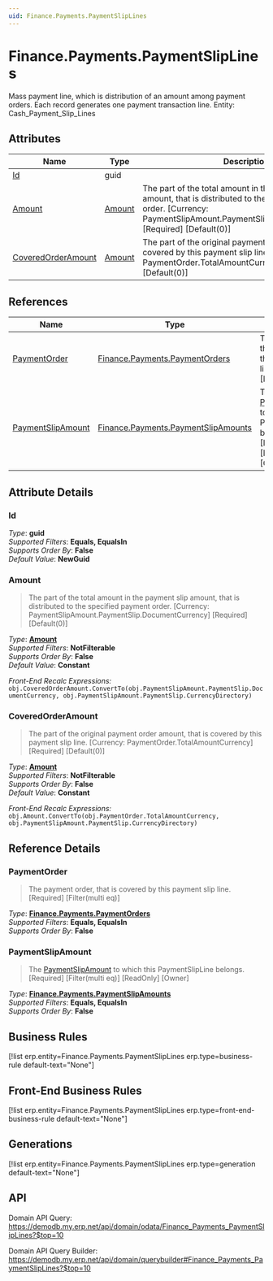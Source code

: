 ```yaml
---
uid: Finance.Payments.PaymentSlipLines
---
```

# Finance.Payments.PaymentSlipLines

Mass payment line, which is distribution of an amount among payment orders. Each record generates one payment transaction line. Entity: Cash_Payment_Slip_Lines

## Attributes

| Name | Type | Description |
| ---- | ---- | --- |
| [Id](Finance.Payments.PaymentSlipLines.md#Id) | guid |  
| [Amount](Finance.Payments.PaymentSlipLines.md#Amount) | [Amount](../data-types.md#Amount) | The part of the total amount in the payment slip amount, that is distributed to the specified payment order. [Currency: PaymentSlipAmount.PaymentSlip.DocumentCurrency] [Required] [Default(0)] 
| [CoveredOrderAmount](Finance.Payments.PaymentSlipLines.md#CoveredOrderAmount) | [Amount](../data-types.md#Amount) | The part of the original payment order amount, that is covered by this payment slip line. [Currency: PaymentOrder.TotalAmountCurrency] [Required] [Default(0)] 

## References

| Name | Type | Description |
| ---- | ---- | --- |
| [PaymentOrder](Finance.Payments.PaymentSlipLines.md#PaymentOrder) | [Finance.Payments.PaymentOrders](Finance.Payments.PaymentOrders.md) | The payment order, that is covered by this payment slip line. [Required] [Filter(multi eq)] |
| [PaymentSlipAmount](Finance.Payments.PaymentSlipLines.md#PaymentSlipAmount) | [Finance.Payments.PaymentSlipAmounts](Finance.Payments.PaymentSlipAmounts.md) | The [PaymentSlipAmount](Finance.Payments.PaymentSlipLines.md#PaymentSlipAmount) to which this PaymentSlipLine belongs. [Required] [Filter(multi eq)] [ReadOnly] [Owner] |


## Attribute Details

### Id

_Type_: **guid**  
_Supported Filters_: **Equals, EqualsIn**  
_Supports Order By_: **False**  
_Default Value_: **NewGuid**  

### Amount

> The part of the total amount in the payment slip amount, that is distributed to the specified payment order. [Currency: PaymentSlipAmount.PaymentSlip.DocumentCurrency] [Required] [Default(0)]

_Type_: **[Amount](../data-types.md#Amount)**  
_Supported Filters_: **NotFilterable**  
_Supports Order By_: **False**  
_Default Value_: **Constant**  

_Front-End Recalc Expressions:_  
`obj.CoveredOrderAmount.ConvertTo(obj.PaymentSlipAmount.PaymentSlip.DocumentCurrency, obj.PaymentSlipAmount.PaymentSlip.CurrencyDirectory)`
### CoveredOrderAmount

> The part of the original payment order amount, that is covered by this payment slip line. [Currency: PaymentOrder.TotalAmountCurrency] [Required] [Default(0)]

_Type_: **[Amount](../data-types.md#Amount)**  
_Supported Filters_: **NotFilterable**  
_Supports Order By_: **False**  
_Default Value_: **Constant**  

_Front-End Recalc Expressions:_  
`obj.Amount.ConvertTo(obj.PaymentOrder.TotalAmountCurrency, obj.PaymentSlipAmount.PaymentSlip.CurrencyDirectory)`

## Reference Details

### PaymentOrder

> The payment order, that is covered by this payment slip line. [Required] [Filter(multi eq)]

_Type_: **[Finance.Payments.PaymentOrders](Finance.Payments.PaymentOrders.md)**  
_Supported Filters_: **Equals, EqualsIn**  
_Supports Order By_: **False**  

### PaymentSlipAmount

> The [PaymentSlipAmount](Finance.Payments.PaymentSlipLines.md#PaymentSlipAmount) to which this PaymentSlipLine belongs. [Required] [Filter(multi eq)] [ReadOnly] [Owner]

_Type_: **[Finance.Payments.PaymentSlipAmounts](Finance.Payments.PaymentSlipAmounts.md)**  
_Supported Filters_: **Equals, EqualsIn**  
_Supports Order By_: **False**  



## Business Rules

[!list erp.entity=Finance.Payments.PaymentSlipLines erp.type=business-rule default-text="None"]

## Front-End Business Rules

[!list erp.entity=Finance.Payments.PaymentSlipLines erp.type=front-end-business-rule default-text="None"]

## Generations

[!list erp.entity=Finance.Payments.PaymentSlipLines erp.type=generation default-text="None"]

## API

Domain API Query:
<https://demodb.my.erp.net/api/domain/odata/Finance_Payments_PaymentSlipLines?$top=10>

Domain API Query Builder:
<https://demodb.my.erp.net/api/domain/querybuilder#Finance_Payments_PaymentSlipLines?$top=10>


